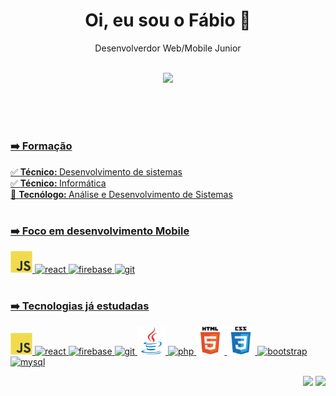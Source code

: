 <h1 align="center"> Oi, eu sou o Fábio 🤖 </h1>
<p align="center"> Desenvolverdor Web/Mobile Junior</p>
<br>

<div align="center">
  <img height="320em" src="https://github-readme-stats.vercel.app/api/top-langs/?username=fabioVitorio&layout=demo"/>
  <a href="https://github.com/fabioVitorio">
</div>

<br><br>
#
### ➡️ Formação
✅ <strong> Técnico: </strong> Desenvolvimento de sistemas
<br>
✅ <strong> Técnico: </strong> Informática
<br>
🔄 <strong> Tecnólogo: </strong> Análise e Desenvolvimento de Sistemas
#

### ➡️ Foco em desenvolvimento Mobile
<p align="left"> 
  <img src="https://raw.githubusercontent.com/devicons/devicon/master/icons/javascript/javascript-original.svg" alt="javascript" width="35" height="35"/>
  <img src="https://upload.wikimedia.org/wikipedia/commons/thumb/a/a7/React-icon.svg/2300px-React-icon.svg.png" alt="react" width="38" height="35"/>
  <img src="https://firebase.google.com/static/downloads/brand-guidelines/PNG/logo-logomark.png?hl=pt-br" alt="firebase" width="32" height="40"/>
  <img src="https://git-scm.com/images/logos/downloads/Git-Icon-1788C.png" alt="git" width="42" height="42" />
</p>
  
#

### ➡️ Tecnologias já estudadas
<p align="left"> 
  <img src="https://raw.githubusercontent.com/devicons/devicon/master/icons/javascript/javascript-original.svg" alt="javascript" width="35" height="35"/>
  <img src="https://upload.wikimedia.org/wikipedia/commons/thumb/a/a7/React-icon.svg/2300px-React-icon.svg.png" alt="react" width="38" height="35"/>
  <img src="https://firebase.google.com/static/downloads/brand-guidelines/PNG/logo-logomark.png?hl=pt-br" alt="firebase" width="32" height="40"/>
  <img src="https://git-scm.com/images/logos/downloads/Git-Icon-1788C.png" alt="git" width="42" height="42" />
  <img src="https://raw.githubusercontent.com/devicons/devicon/master/icons/java/java-original.svg" alt="java" width="45" height="45"/>
  <img src="https://upload.wikimedia.org/wikipedia/commons/thumb/2/27/PHP-logo.svg/640px-PHP-logo.svg.png" alt="php" width="55" height="35"/>
  <img src="https://raw.githubusercontent.com/devicons/devicon/master/icons/html5/html5-original-wordmark.svg" alt="html5" width="45" height="45"/>
  <img src="https://raw.githubusercontent.com/devicons/devicon/master/icons/css3/css3-original-wordmark.svg" alt="css3" width="45" height="45"/>
  <img src="https://getbootstrap.com.br/docs/4.1/assets/img/bootstrap-stack.png" alt="bootstrap" width="43" height="43"/>
  <img src="https://www.freepnglogos.com/uploads/logo-mysql-png/logo-mysql-mysql-logo-png-images-are-download-crazypng-21.png" alt="mysql" width="43" height="43" /> 
</p>


<div align="right">
 <a href=https://drive.google.com/file/d/1ZbRqwHihGhqM8nDhalIPJJnIetIkB4mu/view?usp=sharing" target="_blank"><img src="https://img.shields.io/badge/-Curr%C3%ADculo-green" height="28" target="_blank"></a> 
  <a href="https://www.linkedin.com/in/f%C3%A1bio-vitorio-85a401238/" target="_blank"><img src="https://img.shields.io/badge/-LinkedIn-%230077B5?style=for-the-badge&logo=linkedin&logoColor=white" target="_blank"></a> 
  </div>
  
